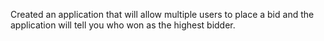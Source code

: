 Created an application that will allow multiple users to place a bid and the application will tell you who won as the highest bidder.

